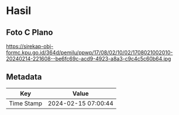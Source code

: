 # Hasil

## Foto C Plano

https://sirekap-obj-formc.kpu.go.id/364d/pemilu/ppwp/17/08/02/10/02/1708021002010-20240214-221608--be6fc69c-acd9-4923-a8a3-c9c4c5c60b64.jpg


## Metadata

| Key        | Value               |
| ---------- | ------------------- |
| Time Stamp | 2024-02-15 07:00:44 |



